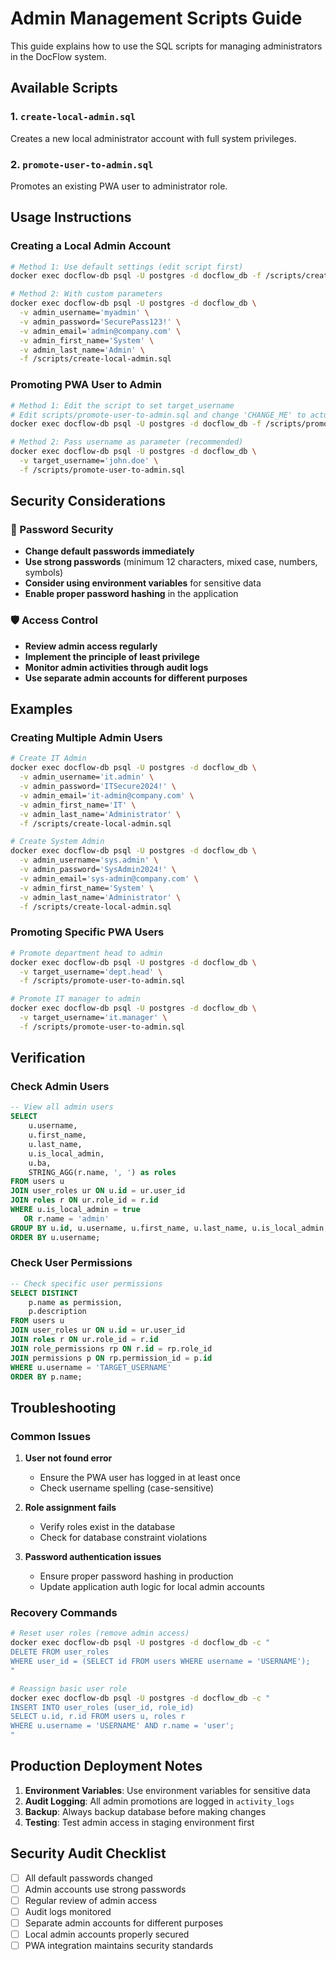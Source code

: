 # Admin Management Scripts Guide

This guide explains how to use the SQL scripts for managing administrators in the DocFlow system.

## Available Scripts

### 1. `create-local-admin.sql`

Creates a new local administrator account with full system privileges.

### 2. `promote-user-to-admin.sql`

Promotes an existing PWA user to administrator role.

## Usage Instructions

### Creating a Local Admin Account

```bash
# Method 1: Use default settings (edit script first)
docker exec docflow-db psql -U postgres -d docflow_db -f /scripts/create-local-admin.sql

# Method 2: With custom parameters
docker exec docflow-db psql -U postgres -d docflow_db \
  -v admin_username='myadmin' \
  -v admin_password='SecurePass123!' \
  -v admin_email='admin@company.com' \
  -v admin_first_name='System' \
  -v admin_last_name='Admin' \
  -f /scripts/create-local-admin.sql
```

### Promoting PWA User to Admin

```bash
# Method 1: Edit the script to set target_username
# Edit scripts/promote-user-to-admin.sql and change 'CHANGE_ME' to actual username
docker exec docflow-db psql -U postgres -d docflow_db -f /scripts/promote-user-to-admin.sql

# Method 2: Pass username as parameter (recommended)
docker exec docflow-db psql -U postgres -d docflow_db \
  -v target_username='john.doe' \
  -f /scripts/promote-user-to-admin.sql
```

## Security Considerations

### 🔐 Password Security

- **Change default passwords immediately**
- **Use strong passwords** (minimum 12 characters, mixed case, numbers, symbols)
- **Consider using environment variables** for sensitive data
- **Enable proper password hashing** in the application

### 🛡️ Access Control

- **Review admin access regularly**
- **Implement the principle of least privilege**
- **Monitor admin activities through audit logs**
- **Use separate admin accounts for different purposes**

## Examples

### Creating Multiple Admin Users

```bash
# Create IT Admin
docker exec docflow-db psql -U postgres -d docflow_db \
  -v admin_username='it.admin' \
  -v admin_password='ITSecure2024!' \
  -v admin_email='it-admin@company.com' \
  -v admin_first_name='IT' \
  -v admin_last_name='Administrator' \
  -f /scripts/create-local-admin.sql

# Create System Admin
docker exec docflow-db psql -U postgres -d docflow_db \
  -v admin_username='sys.admin' \
  -v admin_password='SysAdmin2024!' \
  -v admin_email='sys-admin@company.com' \
  -v admin_first_name='System' \
  -v admin_last_name='Administrator' \
  -f /scripts/create-local-admin.sql
```

### Promoting Specific PWA Users

```bash
# Promote department head to admin
docker exec docflow-db psql -U postgres -d docflow_db \
  -v target_username='dept.head' \
  -f /scripts/promote-user-to-admin.sql

# Promote IT manager to admin
docker exec docflow-db psql -U postgres -d docflow_db \
  -v target_username='it.manager' \
  -f /scripts/promote-user-to-admin.sql
```

## Verification

### Check Admin Users

```sql
-- View all admin users
SELECT
    u.username,
    u.first_name,
    u.last_name,
    u.is_local_admin,
    u.ba,
    STRING_AGG(r.name, ', ') as roles
FROM users u
JOIN user_roles ur ON u.id = ur.user_id
JOIN roles r ON ur.role_id = r.id
WHERE u.is_local_admin = true
   OR r.name = 'admin'
GROUP BY u.id, u.username, u.first_name, u.last_name, u.is_local_admin, u.ba
ORDER BY u.username;
```

### Check User Permissions

```sql
-- Check specific user permissions
SELECT DISTINCT
    p.name as permission,
    p.description
FROM users u
JOIN user_roles ur ON u.id = ur.user_id
JOIN roles r ON ur.role_id = r.id
JOIN role_permissions rp ON r.id = rp.role_id
JOIN permissions p ON rp.permission_id = p.id
WHERE u.username = 'TARGET_USERNAME'
ORDER BY p.name;
```

## Troubleshooting

### Common Issues

1. **User not found error**

   - Ensure the PWA user has logged in at least once
   - Check username spelling (case-sensitive)

2. **Role assignment fails**

   - Verify roles exist in the database
   - Check for database constraint violations

3. **Password authentication issues**
   - Ensure proper password hashing in production
   - Update application auth logic for local admin accounts

### Recovery Commands

```bash
# Reset user roles (remove admin access)
docker exec docflow-db psql -U postgres -d docflow_db -c "
DELETE FROM user_roles
WHERE user_id = (SELECT id FROM users WHERE username = 'USERNAME');
"

# Reassign basic user role
docker exec docflow-db psql -U postgres -d docflow_db -c "
INSERT INTO user_roles (user_id, role_id)
SELECT u.id, r.id FROM users u, roles r
WHERE u.username = 'USERNAME' AND r.name = 'user';
"
```

## Production Deployment Notes

1. **Environment Variables**: Use environment variables for sensitive data
2. **Audit Logging**: All admin promotions are logged in `activity_logs`
3. **Backup**: Always backup database before making changes
4. **Testing**: Test admin access in staging environment first

## Security Audit Checklist

- [ ] All default passwords changed
- [ ] Admin accounts use strong passwords
- [ ] Regular review of admin access
- [ ] Audit logs monitored
- [ ] Separate admin accounts for different purposes
- [ ] Local admin accounts properly secured
- [ ] PWA integration maintains security standards
